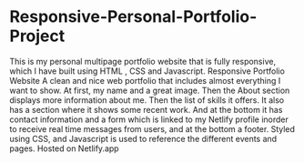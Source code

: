 # Responsive-Personal-Portfolio-Project
This is my personal multipage portfolio website that is fully responsive, which I have built using HTML , CSS and Javascript.
Responsive Portfolio Website
A clean and nice web portfolio that includes almost everything I want to show. At first, my name and a great image. Then the About section displays more information about me. Then the list of skills it offers. It also has a section where it shows some recent work. And at the bottom it has contact information and a form which is linked to my Netlify profile inorder to receive real time messages from users, and at the bottom a footer. Styled using CSS, and Javascript is used to reference the different events and pages.
Hosted on Netlify.app
